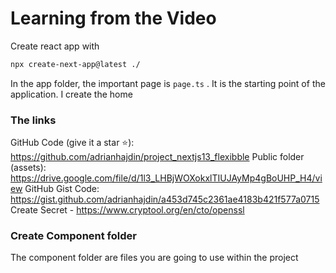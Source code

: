 # Learning from the Video

Create react app with

```bash
npx create-next-app@latest ./
```
In the app folder, the important page is `page.ts` . 
It is the starting point of the application. I create the home

### The links 
GitHub Code (give it a star ⭐): https://github.com/adrianhajdin/project_nextjs13_flexibble
Public folder (assets): https://drive.google.com/file/d/1l3_LHBjWOXokxlTIUJAyMp4gBoUHP_H4/view
GitHub Gist Code: https://gist.github.com/adrianhajdin/a453d745c2361ae4183b421f577a0715
Create Secret - https://www.cryptool.org/en/cto/openssl


### Create Component folder
The component folder are files you are going to use within the project

